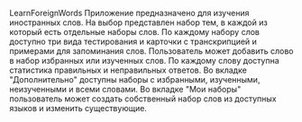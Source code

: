 LearnForeignWords
Приложение предназначено для изучения иностранных слов. На выбор представлен набор тем, в каждой из который есть отдельные наборы слов.
	По каждому набору слов доступно три вида тестирования и карточки с транскрипцией и примерами для запоминания слов.
	Пользователь может добавить слово в набор избранных или  изученных слов. По каждому слову доступна статистика правильных и неправильных ответов.
	Во вкладке "Дополнительно" доступны наборы с избранными, изученными, неизученными и всеми словами.
	Во вкладке "Мои наборы" пользователь может создать собственный набор слов из доступных языков и изменить существующие.
